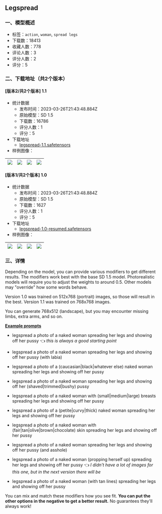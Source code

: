 ## Legspread
### 一、模型概述

- 标签：`action`, `woman`, `spread legs`
- 下载数：18413
- 收藏人数：778
- 评论人数：3
- 评分人数：2
- 评分：5

### 二、下载地址（共2个版本）

#### [版本2/共2个版本] 1.1

- 统计数据
  - 发布时间：2023-03-26T21:43:48.884Z
  - 原始模型：SD 1.5
  - 下载数：16786
  - 评分人数：1
  - 评分：5
- 下载地址
  - [legspread-1.1.safetensors](https://civitai.com/api/download/models/29760)
- 样例图像：

| <img src="https://image.civitai.com/xG1nkqKTMzGDvpLrqFT7WA/f086ff8b-0b5b-4561-2579-f4c4eaf3d300/width=450/336912.jpeg" /> | <img src="https://image.civitai.com/xG1nkqKTMzGDvpLrqFT7WA/f94f9670-a3fb-4c8f-94fe-5807bd097500/width=450/336930.jpeg" /> | <img src="https://image.civitai.com/xG1nkqKTMzGDvpLrqFT7WA/80e12538-3b67-4f0a-88c2-00ee13611d00/width=450/336911.jpeg" /> | <img src="https://image.civitai.com/xG1nkqKTMzGDvpLrqFT7WA/7b708c22-1899-4cd1-d905-ded6c7153400/width=450/336964.jpeg" /> |
| ---- | ---- | ---- | ---- |

#### [版本1/共2个版本] 1.0

- 统计数据
  - 发布时间：2023-03-26T21:43:48.884Z
  - 原始模型：SD 1.5
  - 下载数：1627
  - 评分人数：1
  - 评分：5
- 下载地址
  - [legspread-1.0-resumed.safetensors](https://civitai.com/api/download/models/24907)
- 样例图像：

| <img src="https://image.civitai.com/xG1nkqKTMzGDvpLrqFT7WA/9b1df7df-1aff-4518-5452-be8e99611700/width=450/272400.jpeg" /> | <img src="https://image.civitai.com/xG1nkqKTMzGDvpLrqFT7WA/bc86b19f-8c32-434f-345d-b406298f7600/width=450/272415.jpeg" /> | <img src="https://image.civitai.com/xG1nkqKTMzGDvpLrqFT7WA/d1b429b5-534b-42d1-816e-8882f3248000/width=450/272414.jpeg" /> | <img src="https://image.civitai.com/xG1nkqKTMzGDvpLrqFT7WA/6e9d3fca-b1c8-42a9-60a7-97dacda2bd00/width=450/272413.jpeg" /> |
| ---- | ---- | ---- | ---- |


### 三、详情
<p>Depending on the model, you can provide various modifiers to get different results. The modifiers work best with the base SD 1.5 model. Photorealistic models will require you to adjust the weights to around 0.5. Other models may "override" how some words behave.</p><p>Version 1.0 was trained on 512x768 (portrait) images, so those will result in the best.  Version 1.1 was trained on 768x768 images.</p><p>You can generate 768x512 (landscape), but you may encounter missing limbs, extra arms, and so on.</p><p><strong><u>Example prompts</u></strong></p><ul><li><p>legspread a photo of a naked woman spreading her legs and showing off her pussy 👈 <em>this is always a good starting point</em></p></li><li><p>legspread a photo of a naked woman spreading her legs and showing off her pussy (with labia)</p></li><li><p>legspread a photo of a (caucasian|black|whatever else) naked woman spreading her legs and showing off her pussy</p></li><li><p>legspread a photo of a naked woman spreading her legs and showing off her (shaved|trimmed|bushy) pussy</p></li><li><p>legspread a photo of a naked woman with (small|medium|large) breasts spreading her legs and showing off her pussy</p></li><li><p>legspread a photo of a (petite|curvy|thick) naked woman spreading her legs and showing off her pussy</p></li><li><p>legspread a photo of a naked woman with (fair|tan|olive|brown|chocolate) skin spreading her legs and showing off her pussy</p></li><li><p>legspread a photo of a naked woman spreading her legs and showing off her pussy (and asshole)</p></li><li><p>legspread a photo of a naked woman (propping herself up) spreading her legs and showing off her pussy 👈 <em>I didn't have a lot of images for this one, but in the next version there will be</em></p></li><li><p>legspread a photo of a naked woman (with tan lines) spreading her legs and showing off her pussy</p></li></ul><p></p><p>You can mix and match these modifiers how you see fit. <strong>You can put the other options in the negative to get a better result.</strong> No guarantees they'll always work!</p>